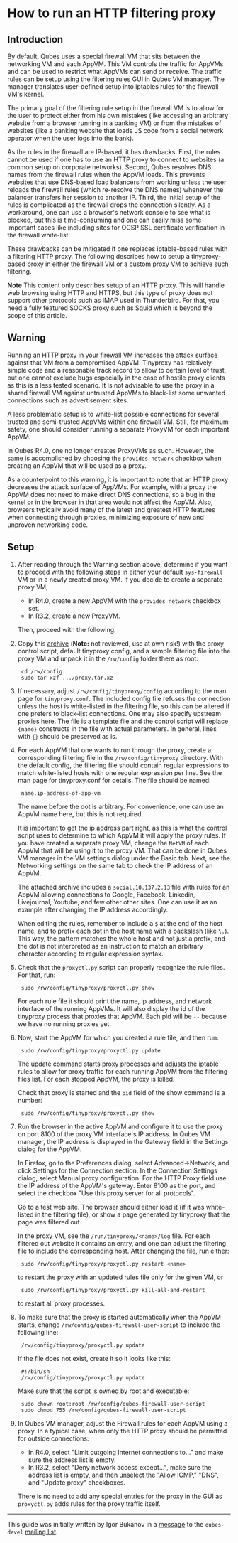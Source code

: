 How to run an HTTP filtering proxy
=================================================

Introduction
------------

By default, Qubes uses a special firewall VM that sits between the networking VM and each AppVM.
This VM controls the traffic for AppVMs and can be used to restrict what AppVMs can send or receive.
The traffic rules can be setup using the filtering rules GUI in Qubes VM manager.
The manager translates user-defined setup into iptables rules for the firewall VM's kernel.

The primary goal of the filtering rule setup in the firewall VM is to allow for the user to protect either from his own mistakes (like accessing an arbitrary website from a browser running in a banking VM) or from the mistakes of websites (like a banking website that loads JS code from a social network operator when the user logs into the bank).

As the rules in the firewall are IP-based, it has drawbacks.
First, the rules cannot be used if one has to use an HTTP proxy to connect to websites (a common setup on corporate networks).
Second, Qubes resolves DNS names from the firewall rules when the AppVM loads.
This prevents websites that use DNS-based load balancers from working unless the user reloads the firewall rules (which re-resolve the DNS names) whenever the balancer transfers her session to another IP.
Third, the initial setup of the rules is complicated as the firewall drops the connection silently.
As a workaround, one can use a browser's network console to see what is blocked, but this is time-consuming and one can easily miss some important cases like including sites for OCSP SSL certificate verification in the firewall white-list.

These drawbacks can be mitigated if one replaces iptable-based rules with a filtering HTTP proxy.
The following describes how to setup a tinyproxy-based proxy in either the firewall VM or a custom proxy VM to achieve such filtering.

**Note** This content only describes setup of an HTTP proxy.
This will handle web browsing using HTTP and HTTPS, but this type of proxy does not support other protocols such as IMAP used in Thunderbird.
For that, you need a fully featured SOCKS proxy such as Squid which is beyond the scope of this article.

Warning
-------

Running an HTTP proxy in your firewall VM increases the attack surface against that VM from a compromised AppVM.
Tinyproxy has relatively simple code and a reasonable track record to allow to certain level of trust, but one cannot exclude bugs especially in the case of hostile proxy clients as this is a less tested scenario.
It is not advisable to use the proxy in a shared firewall VM against untrusted AppVMs to black-list some unwanted connections such as advertisement sites.

A less problematic setup is to white-list possible connections for several trusted and semi-trusted AppVMs within one firewall VM.
Still, for maximum safety, one should consider running a separate ProxyVM for each important AppVM.

In Qubes R4.0, one no longer creates ProxyVMs as such. However, the same is accomplished by choosing the `provides network` checkbox when creating an AppVM that will be used as a proxy.

As a counterpoint to this warning, it is important to note that an HTTP proxy decreases the attack surface of AppVMs.
For example, with a proxy the AppVM does not need to make direct DNS connections, so a bug in the kernel or in the browser in that area would not affect the AppVM.
Also, browsers typically avoid many of the latest and greatest HTTP features when connecting through proxies, minimizing exposure of new and unproven networking code.


Setup
-----

1. After reading through the Warning section above, determine if you want to proceed with the following steps in either your default `sys-firewall` VM or in a newly created proxy VM.
   If you decide to create a separate proxy VM,
    * In R4.0, create a new AppVM with the `provides network` checkbox set.
    * In R3.2, create a new ProxyVM.
   
   Then, proceed with the following.

2. Copy this [archive] (**Note:** not reviewed, use at own risk!) with the proxy control script, default tinyproxy config, and a sample filtering file into the proxy VM and unpack it in the `/rw/config` folder there as root:

        cd /rw/config
        sudo tar xzf .../proxy.tar.xz

3. If necessary, adjust `/rw/config/tinyproxy/config` according to the man page for `tinyproxy.conf`.
   The included config file refuses the connection unless the host is white-listed in the filtering file, so this can be altered if one prefers to black-list connections.
   One may also specify upstream proxies here.
   The file is a template file and the control script will replace `{name}` constructs in the file with actual parameters.
   In general, lines with `{}` should be preserved as is.

4. For each AppVM that one wants to run through the proxy, create a corresponding filtering file in the `/rw/config/tinyproxy` directory.
   With the default config, the filtering file should contain regular expressions to match white-listed hosts with one regular expression per line.
   See the man page for tinyproxy.conf for details.
   The file should be named:

        name.ip-address-of-app-vm

   The name before the dot is arbitrary.
   For convenience, one can use an AppVM name here, but this is not required.
   
   It is important to get the ip address part right, as this is what the control script uses to determine to which AppVM it will apply the proxy rules.
   If you have created a separate proxy VM, change the `NetVM` of each AppVM that will be using it to the proxy VM.
   That can be done in Qubes VM manager in the VM settings dialog under the Basic tab.
   Next, see the Networking settings on the same tab to check the IP address of an AppVM.

   The attached archive includes a `social.10.137.2.13` file with rules for an AppVM allowing connections to Google, Facebook, Linkedin, Livejournal, Youtube, and few other other sites.
   One can use it as an example after changing the IP address accordingly.

   When editing the rules, remember to include a `$` at the end of the host name, and to prefix each dot in the host name with a backslash (like `\.`).
   This way, the pattern matches the whole host and not just a prefix, and the dot is not interpreted as an instruction to match an arbitrary character according to regular expression syntax.

5. Check that the `proxyctl.py` script can properly recognize the rule files.
   For that, run:

        sudo /rw/config/tinyproxy/proxyctl.py show

   For each rule file it should print the name, ip address, and network interface of the running AppVMs.
   It will also display the id of the tinyproxy process that proxies that AppVM.
   Each pid will be `--` because we have no running proxies yet.

6. Now, start the AppVM for which you created a rule file, and then run:

        sudo /rw/config/tinyproxy/proxyctl.py update

   The update command starts proxy processes and adjusts the iptable rules to allow for proxy traffic for each running AppVM from the filtering files list.
   For each stopped AppVM, the proxy is killed.

   Check that proxy is started and the `pid` field of the show command is a number:

        sudo /rw/config/tinyproxy/proxyctl.py show

7. Run the browser in the active AppVM and configure it to use the proxy on port 8100 of the proxy VM interface's IP address.
   In Qubes VM manager, the IP address is displayed in the Gateway field in the Settings dialog for the AppVM.

   In Firefox, go to the Preferences dialog, select Advanced->Network, and click Settings for the Connection section.
   In the Connection Settings dialog, select Manual proxy configuration. For the HTTP Proxy field use the IP address of the AppVM's gateway.
   Enter 8100 as the port, and select the checkbox "Use this proxy server for all protocols".

   Go to a test web site.
   The browser should either load it (if it was white-listed in the filtering file), or show a page generated by tinyproxy that the page was filtered out.

   In the proxy VM, see the `/run/tinyproxy/<name>/log` file.
   For each filtered out website it contains an entry, and one can adjust the filtering file to include the corresponding host.
   After changing the file, run either:
   
        sudo /rw/config/tinyproxy/proxyctl.py restart <name>

   to restart the proxy with an updated rules file only for the given VM, or

        sudo /rw/config/tinyproxy/proxyctl.py kill-all-and-restart

   to restart all proxy processes.

8. To make sure that the proxy is started automatically when the AppVM starts, change `/rw/config/qubes-firewall-user-script` to include the following line:

        /rw/config/tinyproxy/proxyctl.py update

   If the file does not exist, create it so it looks like this:

        #!/bin/sh
        /rw/config/tinyproxy/proxyctl.py update

   Make sure that the script is owned by root and executable:

        sudo chown root:root /rw/config/qubes-firewall-user-script
        sudo chmod 755 /rw/config/qubes-firewall-user-script

9. In Qubes VM manager, adjust the Firewall rules for each AppVM using a proxy.
   In a typical case, when only the HTTP proxy should be permitted for outside connections:
    * In R4.0, select "Limit outgoing Internet connections to..." and make sure the address list is empty.
    * In R3.2, select "Deny network access except...", make sure the address list is empty, and then unselect the "Allow ICMP," "DNS", and "Update proxy" checkboxes.

   There is no need to add any special entries for the proxy in the GUI as `proxyctl.py` adds rules for the proxy traffic itself. 

--------------------------------------------------------------------------------

This guide was initially written by Igor Bukanov in a [message] to the `qubes-devel` [mailing list].

[archive]: https://groups.google.com/group/qubes-devel/attach/39c95d63fccca12b/proxy.tar.gz?part=0.1
[message]: https://groups.google.com/d/msg/qubes-devel/UlK8P27UtD4/K6HM_GNdyTkJ
[mailing list]: https://www.qubes-os.org/mailing-lists/
